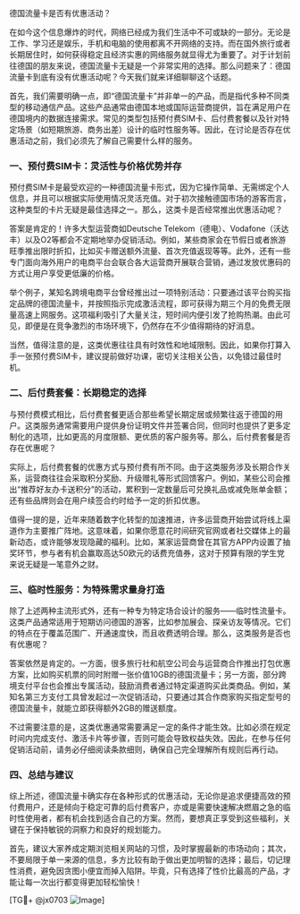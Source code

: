 德国流量卡是否有优惠活动？

在如今这个信息爆炸的时代，网络已经成为我们生活中不可或缺的一部分。无论是工作、学习还是娱乐，手机和电脑的使用都离不开网络的支持。而在国外旅行或者长期居住时，如何获得稳定且经济实惠的网络服务就显得尤为重要了。对于计划前往德国的朋友来说，德国流量卡无疑是一个非常实用的选择。那么问题来了：德国流量卡到底有没有优惠活动呢？今天我们就来详细聊聊这个话题。

首先，我们需要明确一点，即“德国流量卡”并非单一的产品，而是指代多种不同类型的移动通信产品。这些产品通常由德国本地或国际运营商提供，旨在满足用户在德国境内的数据连接需求。常见的类型包括预付费SIM卡、后付费套餐以及针对特定场景（如短期旅游、商务出差）设计的临时性服务等。因此，在讨论是否存在优惠活动之前，我们必须先了解自己需要什么样的服务。

### 一、预付费SIM卡：灵活性与价格优势并存

预付费SIM卡是最受欢迎的一种德国流量卡形式，因为它操作简单、无需绑定个人信息，并且可以根据实际使用情况灵活充值。对于初次接触德国市场的游客而言，这种类型的卡片无疑是最佳选择之一。那么，这类卡是否经常推出优惠活动呢？

答案是肯定的！许多大型运营商如Deutsche Telekom（德电）、Vodafone（沃达丰）以及O2等都会不定期地举办促销活动。例如，某些商家会在节假日或者旅游旺季推出限时折扣，比如买卡赠送额外流量、首次充值返现等等。此外，还有一些专门面向海外用户的电商平台会联合各大运营商开展联合营销，通过发放优惠码的方式让用户享受更低廉的价格。

举个例子，某知名跨境电商平台曾经推出过一项特别活动：只要通过该平台购买指定品牌的德国流量卡，并按照指示完成激活流程，即可获得为期三个月的免费无限量高速上网服务。这项福利吸引了大量关注，短时间内便引发了抢购热潮。由此可见，即便是在竞争激烈的市场环境下，仍然存在不少值得期待的好消息。

当然，值得注意的是，这类优惠往往具有时效性和地域限制。因此，如果你打算入手一张预付费SIM卡，建议提前做好功课，密切关注相关公告，以免错过最佳时机。

### 二、后付费套餐：长期稳定的选择

与预付费模式相比，后付费套餐更适合那些希望长期定居或频繁往返于德国的用户。这类服务通常需要用户提供身份证明文件并签署合同，但同时也提供了更多定制化的选项，比如更高的月度限额、更优质的客户服务等。那么，后付费套餐是否存在优惠呢？

实际上，后付费套餐的优惠方式与预付费有所不同。由于这类服务涉及长期合作关系，运营商往往会采取积分奖励、升级赠礼等形式回馈客户。例如，某些公司会推出“推荐好友办卡送积分”的活动，累积到一定数量后可兑换礼品或减免账单金额；还有些品牌则会在用户续签合约时给予一定的折扣优惠。

值得一提的是，近年来随着数字化转型的加速推进，许多运营商开始尝试将线上渠道作为主要推广阵地。这意味着，如果你愿意花时间研究官网或者社交媒体上的最新动态，或许能够发现隐藏的福利。比如，某家运营商曾在其官方APP内设置了抽奖环节，参与者有机会赢取高达50欧元的话费充值券，这对于预算有限的学生党来说无疑是一笔意外之财。

### 三、临时性服务：为特殊需求量身打造

除了上述两种主流形式外，还有一种专为特定场合设计的服务——临时性流量卡。这类产品通常适用于短期访问德国的游客，比如参加展会、探亲访友等情况。它们的特点在于覆盖范围广、开通速度快，而且收费透明合理。那么，这类服务是否也有优惠呢？

答案依然是肯定的。一方面，很多旅行社和航空公司会与运营商合作推出打包优惠方案，比如购买机票的同时附赠一张价值10GB的德国流量卡；另一方面，部分跨境支付平台也会推出专属活动，鼓励消费者通过特定渠道购买此类商品。例如，某知名第三方支付工具曾发起过一次促销活动，只要通过其合作商家购买指定型号的德国流量卡，就能立即获得额外2GB的赠送额度。

不过需要注意的是，这类优惠通常需要满足一定的条件才能生效。比如必须在规定时间内完成支付、激活卡片等步骤，否则可能会导致权益失效。因此，在参与任何促销活动前，请务必仔细阅读条款细则，确保自己完全理解所有规则后再行动。

### 四、总结与建议

综上所述，德国流量卡确实存在各种形式的优惠活动，无论你是追求便捷高效的预付费用户，还是倾向于稳定可靠的后付费客户，亦或是需要快速解决燃眉之急的临时性使用者，都有机会找到适合自己的方案。然而，要想真正享受到这些福利，关键在于保持敏锐的洞察力和良好的规划能力。

首先，建议大家养成定期浏览相关网站的习惯，及时掌握最新的市场动向；其次，不要局限于单一来源的信息，多方比较有助于做出更加明智的选择；最后，切记理性消费，避免因贪图小便宜而掉入陷阱。毕竟，只有选择了性价比最高的产品，才能让每一次出行都变得更加轻松愉快！

[TG💪+ @jx0703 ![Image](https://github.com/user-attachments/assets/dbca1d08-cadb-493c-b0ec-ad6f7a83f270)]